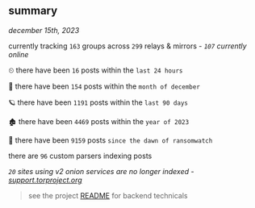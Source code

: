 
## summary
_december 15th, 2023_

currently tracking `163` groups across `299` relays & mirrors - _`107` currently online_

⏲ there have been `16` posts within the `last 24 hours`

🦈 there have been `154` posts within the `month of december`

🪐 there have been `1191` posts within the `last 90 days`

🏚 there have been `4469` posts within the `year of 2023`

🦕 there have been `9159` posts `since the dawn of ransomwatch`

there are `96` custom parsers indexing posts

_`20` sites using v2 onion services are no longer indexed - [support.torproject.org](https://support.torproject.org/onionservices/v2-deprecation/)_

> see the project [README](https://github.com/joshhighet/ransomwatch#ransomwatch--) for backend technicals
